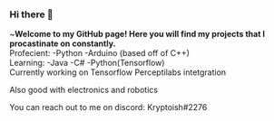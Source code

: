 ### Hi there 👋

~**Welcome to my GitHub page! Here you will find my projects that I procastinate on constantly.**
<br />
Profecient:
-Python
-Arduino (based off of C++)
<br />
Learning:
-Java
-C#
-Python(Tensorflow)
<br />
Currently working on Tensorflow Perceptilabs intetgration

Also good with electronics and robotics

You can reach out to me on discord: Kryptoish#2276


<!--
**kryptoish/kryptoish** is a ✨ _special_ ✨ repository because its `README.md` (this file) appears on your GitHub profile.

Here are some ideas to get you started:

- 🔭 I’m currently working on ...
- 🌱 I’m currently learning ...
- 👯 I’m looking to collaborate on ...
- 🤔 I’m looking for help with ...
- 💬 Ask me about ...
- 📫 How to reach me: ...
- 😄 Pronouns: ...
- ⚡ Fun fact: ...
-->
